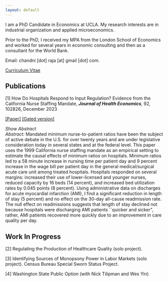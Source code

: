 ```yaml
---
layout: default
---
```


I am a PhD Candidate in Economics at UCLA. My research interests are in industrial organization and applied microeconomics. 

Prior to the PhD, I received my MPA from the London School of Economics and worked for several years in economic consulting and then as a consultant for the World Bank.

Email: chandni [dot] raja [at] gmail [dot] com.

[Curriculum Vitae](./assets/cv/chandni_cv.pdf)

## Publications

[1] How Do Hospitals Respond to Input Regulation? Evidence from the California Nurse Staffing Mandate, **_Journal of Health Economics_**, 92, 102826, December 2023

 [[Paper]](/assets/pdf/how_do_hospitals_respond_raja_110623.pdf) [[Gated version]](https://www.sciencedirect.com/science/article/pii/S0167629623001030)

<summary><i>Show Abstract</i></summary> <i>Abstract:</i> Mandated minimum nurse-to-patient ratios have been the subject of active debate in the U.S. for over twenty years and are under legislative consideration today in several states and at the federal level. This paper uses the 1999 California nurse staffing mandate as an empirical setting to estimate the causal effects of minimum ratios on hospitals. Minimum ratios led to a 58 minute increase in nursing time per patient day and 9 percent increase in the wage bill per patient day in the general medical/surgical acute care unit among treated hospitals. Hospitals responded on several margins: increased their use of lower-licensed and younger nurses, reduced capacity by 16 beds (14 percent), and increased bed utilization rates by 0.045 points (8 percent). Using administrative data on discharges for acute myocardial infarction (AMI), I find a significant reduction in length of stay (5 percent) and no effect on the 30-day all-cause readmission rate. The null effect on readmissions suggests that length of stay declined not because hospitals were discharging AMI patients ``quicker and sicker", rather, AMI patients recovered more quickly due to an improvement in care quality per day. 


## Work In Progress

[2] Regulating the Production of Healthcare Quality (solo project). 

[3] Identifying Sources of Monopsony Power in Labor Markets (solo project). Census Bureau Special Sworn Status Project.

[4] Washington State Public Option (with Nick Tilipman and Wes Yin)


<!--
Text can be **bold**, _italic_, or ~~strikethrough~~.

[Link to another page](./another-page.html).

There should be whitespace between paragraphs.

There should be whitespace between paragraphs. We recommend including a README, or a file with information about your project.

# Header 1

This is a normal paragraph following a header. GitHub is a code hosting platform for version control and collaboration. It lets you and others work together on projects from anywhere.

## Header 2

> This is a blockquote following a header.
>
> When something is important enough, you do it even if the odds are not in your favor.

### Header 3

```js
// Javascript code with syntax highlighting.
var fun = function lang(l) {
  dateformat.i18n = require('./lang/' + l)
  return true;
}
```

```ruby
# Ruby code with syntax highlighting
GitHubPages::Dependencies.gems.each do |gem, version|
  s.add_dependency(gem, "= #{version}")
end
```

#### Header 4

*   This is an unordered list following a header.
*   This is an unordered list following a header.
*   This is an unordered list following a header.

##### Header 5

1.  This is an ordered list following a header.
2.  This is an ordered list following a header.
3.  This is an ordered list following a header.

###### Header 6

| head1        | head two          | three |
|:-------------|:------------------|:------|
| ok           | good swedish fish | nice  |
| out of stock | good and plenty   | nice  |
| ok           | good `oreos`      | hmm   |
| ok           | good `zoute` drop | yumm  |

### There's a horizontal rule below this.

* * *

### Here is an unordered list:

*   Item foo
*   Item bar
*   Item baz
*   Item zip

### And an ordered list:

1.  Item one
1.  Item two
1.  Item three
1.  Item four

### And a nested list:

- level 1 item
  - level 2 item
  - level 2 item
    - level 3 item
    - level 3 item
- level 1 item
  - level 2 item
  - level 2 item
  - level 2 item
- level 1 item
  - level 2 item
  - level 2 item
- level 1 item

### Small image

![Octocat](https://github.githubassets.com/images/icons/emoji/octocat.png)

### Large image

![Branching](https://guides.github.com/activities/hello-world/branching.png)


### Definition lists can be used with HTML syntax.

<dl>
<dt>Name</dt>
<dd>Godzilla</dd>
<dt>Born</dt>
<dd>1952</dd>
<dt>Birthplace</dt>
<dd>Japan</dd>
<dt>Color</dt>
<dd>Green</dd>
</dl>

```
Long, single-line code blocks should not wrap. They should horizontally scroll if they are too long. This line should be long enough to demonstrate this.
```

```
The final element.
```
-->
